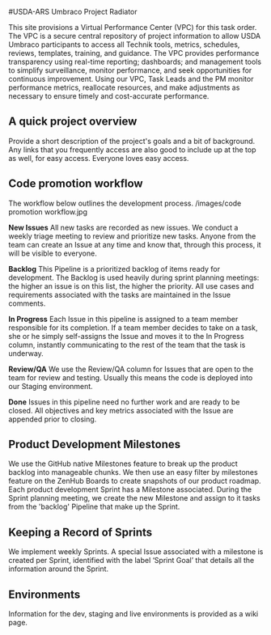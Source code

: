 #USDA-ARS Umbraco Project Radiator

This site provisions a Virtual Performance Center (VPC) for this task order. The VPC is a secure central repository of project information to allow USDA Umbraco participants to access all Technik tools, metrics, schedules, reviews, templates, training, and guidance. The VPC provides performance transparency using real-time reporting; dashboards; and management tools to simplify surveillance, monitor performance, and seek opportunities for continuous improvement. Using our VPC, Task Leads and the PM monitor performance metrics, reallocate resources, and make adjustments as necessary to ensure timely and cost-accurate performance.

## A quick project overview

Provide a short description of the project's goals and a bit of background. Any links that you frequently access are also good to include up at the top as well, for easy access. Everyone loves easy access.

## Code promotion workflow

The workflow below outlines the development process.
/images/code promotion workflow.jpg

**New Issues** All new tasks are recorded as new issues. We conduct a weekly triage meeting to review and prioritize new tasks. Anyone from the team can create an Issue at any time and know that, through this process, it will be visible to everyone. 

**Backlog** This Pipeline is a prioritized backlog of items ready for development. The Backlog is used heavily during sprint planning meetings: the higher an issue is on this list, the higher the priority. All use cases and requirements associated with the tasks are maintained in the Issue comments. 

**In Progress** Each Issue in this pipeline is assigned to a team member responsible for its completion. If a team member decides to take on a task, she or he simply self-assigns the Issue and moves it to the In Progress column, instantly communicating to the rest of the team that the task is underway. 

**Review/QA** We use the Review/QA column for Issues that are open to the team for review and testing. Usually this means the code is deployed into our Staging environment. 

**Done** Issues in this pipeline need no further work and are ready to be closed. All objectives and key metrics associated with the Issue are appended prior to closing. 

## Product Development Milestones

We use the GitHub native Milestones feature to break up the product backlog into manageable chunks. We then use an easy filter by milestones feature on the ZenHub Boards to create snapshots of our product roadmap. Each product development Sprint has a Milestone associated. During the Sprint planning meeting, we create the new Milestone and assign to it tasks from the 'backlog' Pipeline that make up the Sprint. 

## Keeping a Record of Sprints

We implement weekly Sprints.  A special Issue associated with a milestone is created per Sprint, identified with the label ‘Sprint Goal’ that details all the information around the Sprint. 

## Environments

Information for the dev, staging and live environments is provided as a wiki page.

